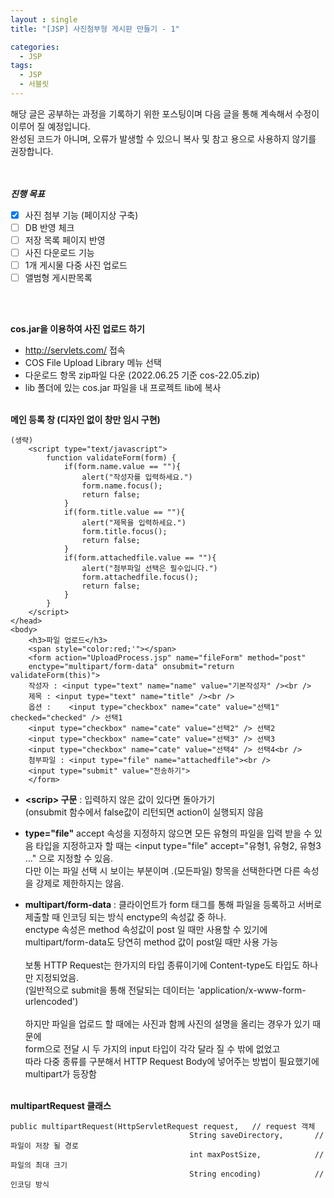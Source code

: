```yaml
---
layout : single
title: "[JSP] 사진첨부형 게시판 만들기 - 1"

categories:
  - JSP
tags:
  - JSP
  - 서블릿
---
```


해당 글은 공부하는 과정을 기록하기 위한 포스팅이며 다음 글을 통해 계속해서 수정이 이루어 질 예정입니다.<br>
완성된 코드가 아니며, 오류가 발생할 수 있으니 복사 및 참고 용으로 사용하지 않기를 권장합니다.<br><br><br>

***진행 목표***

 - [x] 사진 첨부 기능 (페이지상 구축)
 - [ ] DB 반영 체크
 - [ ] 저장 목록 페이지 반영
 - [ ] 사진 다운로드 기능
 - [ ] 1개 게시물 다중 사진 업로드
 - [ ] 앨범형 게시판목록

<br><br>

**cos.jar을 이용하여 사진 업로드 하기**

 - http://servlets.com/ 접속 
 - COS File Upload Library 메뉴 선택
 - 다운로드 항목 zip파일 다운 (2022.06.25 기준 cos-22.05.zip)
 - lib 폴더에 있는 cos.jar 파일을 내 프로젝트 lib에 복사
<br><br>

**메인 등록 창 (디자인 없이 창만 임시 구현)**
~~~
(생략)
	<script type="text/javascript">
		function validateForm(form) {
			if(form.name.value == ""){
				alert("작성자를 입력하세요.")
				form.name.focus();
				return false;
			}
			if(form.title.value == ""){
				alert("제목을 입력하세요.")
				form.title.focus();
				return false;
			}
			if(form.attachedfile.value == ""){
				alert("첨부파일 선택은 필수입니다.")
				form.attachedfile.focus();
				return false;
			}
		}
	</script>
</head>
<body>
	<h3>파일 업로드</h3>
	<span style="color:red;'"></span>
	<form action="UploadProcess.jsp" name="fileForm" method="post" 
    enctype="multipart/form-data" onsubmit="return validateForm(this)">
	작성자 : <input type="text" name="name" value="기본작성자" /><br />
	제목 : <input type="text" name="title" /><br />
	옵션 :	<input type="checkbox" name="cate" value="선택1" checked="checked" /> 선택1
	<input type="checkbox" name="cate" value="선택2" /> 선택2
	<input type="checkbox" name="cate" value="선택3" /> 선택3
	<input type="checkbox" name="cate" value="선택4" /> 선택4<br />
	첨부파일 : <input type="file" name="attachedfile"><br />
	<input type="submit" value="전송하기">
	</form>
~~~

 - **\<scrip> 구문** : 입력하지 않은 값이 있다면 돌아가기<br> (onsubmit 함수에서 false값이 리턴되면 action이 실행되지 않음<br />
 - **type="file"**
accept 속성을 지정하지 않으면 모든 유형의 파일을 입력 받을 수 있음
타입을 지정하고자 할 때는 <input type="file" accept="유형1, 유형2, 유형3 ..." 으로 지정할 수 있음.<br />
다만 이는 파일 선택 시 보이는 부분이며 *.*(모든파일) 항목을 선택한다면 다른 속성을 강제로 제한하지는 않음.  

 - **multipart/form-data** : 
클라이언트가 form 태그를 통해 파일을 등록하고 서버로 제출할 때 인코딩 되는 방식 enctype의 속성값 중 하나.<br />
enctype 속성은 method 속성값이 post 일 때만 사용할 수 있기에<br /> multipart/form-data도 당연히 method 값이 post일 때만 사용 가능<br><br>
보통 HTTP Request는 한가지의 타입 종류이기에 Content-type도 타입도 하나만 지정되었음.<br /> (일반적으로 submit을 통해 전달되는 데이터는 'application/x-www-form-urlencoded')<br>
<br> 하지만 파일을 업로드 할 때에는 사진과 함께 사진의 설명을 올리는 경우가 있기 때문에<br /> form으로 전달 시 두 가지의 input 타입이 각각 달라 질 수 밖에 없었고<br />
따라 다중 종류를 구분해서 HTTP Request Body에 넣어주는 방법이 필요했기에 multipart가 등장함<br /><br />

**multipartRequest 클래스**
~~~
public multipartRequest(HttpServletRequest request,   // request 객체
                                        String saveDirectory,       // 파일이 저장 될 경로
                                        int maxPostSize,            // 파일의 최대 크기
                                        String encoding)            // 인코딩 방식
~~~                                        


